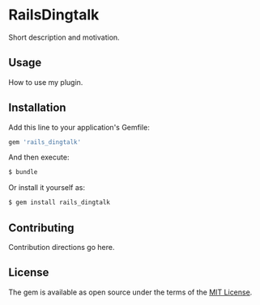 # RailsDingtalk
Short description and motivation.

## Usage
How to use my plugin.

## Installation
Add this line to your application's Gemfile:

```ruby
gem 'rails_dingtalk'
```

And then execute:
```bash
$ bundle
```

Or install it yourself as:
```bash
$ gem install rails_dingtalk
```

## Contributing
Contribution directions go here.

## License
The gem is available as open source under the terms of the [MIT License](https://opensource.org/licenses/MIT).
